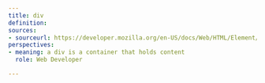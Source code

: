 ```yaml
---
title: div
definition: 
sources: 
- sourceurl: https://developer.mozilla.org/en-US/docs/Web/HTML/Element/div
perspectives:
- meaning: a div is a container that holds content 
  role: Web Developer

---
```

